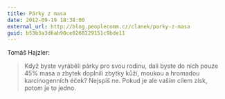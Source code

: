 ```yaml
---
title: Párky z masa
date: 2012-09-19 18:38:00
external_url: http://blog.peoplecomm.cz/clanek/parky-z-masa
guid: b53b3a3d6ab90ce0268229151c9bde11
---
```


Tomáš Hajzler:

> Když byste vyráběli párky pro svou rodinu, dali byste do nich pouze 45% masa a zbytek doplnili zbytky kůží, moukou a hromadou karcinogenních éček? Nejspíš ne. Pokud je ale vaším cílem zisk, potom je to jedno.
